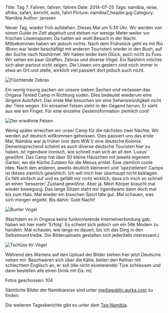 Title: Tag 7: Fahren, fahren, fahren
Date: 2014-07-25
Tags: namibia, reise, afrika, safari, bericht, auto, fahrt
Picture: namibia7_header.jpg
Category: Namibia
Author: janssen

Neuer Tag, wieder früh aufstehen. Dieses Mal um 5:30 Uhr. Wir werden von einem Guide im Zelt abgeholt und stehen nur wenige Meter weiter vor frischen Löwenspuren. Da hatten wir wohl Besuch in der Nacht. Mitbekommen haben wir jedoch nichts. Nach dem Frühstück geht es mit Rio (Bono war leider beschäftigt mit anderen Touristen) wieder in den Bush, auf der Suche nach Nashörner. Wir haben leider kein Glück; auch nicht zu Fuss. Wir sehen ein paar Giraffen, Zebras und diverse Vögel. Ein Nashörn möchte sich aber partout nicht zeigen. Die Löwen von gestern sind noch immer in etwa an Ort und stelle, wirklich viel passiert dort jedoch auch nicht.

![Flüchtende Zebras](http://mediagoblin.aurka.com/mgoblin_media/media_entries/295/ABC2995.medium.jpg)

Ein wenig traurig packen wir unsere sieben Sachen und verlassen das Ongava Tented Camp in Richtung süden. Dies bedeutet wiederum eine längere Autofahrt. Das erste Mal besuchen wir eine Sehenswürdigkeit nicht der Tiere wegen. Ein einsamer Felsen steht in der Gegend herum. Er sieht aus wie ein Finger. Für eine einzelne Gesteinsformation ziemlich cool!

![Der erwähnte Felsen](http://mediagoblin.aurka.com/mgoblin_media/media_entries/300/ABC3035.medium.jpg)

Wenig später erreichen wir unser Camp für die nächsten zwei Nächte. Wir werden auf deutsch willkommen geheissen. Dies passiert uns das erste Mal; Namibia war ja früher (vor dem WW I) eine deutsche Kolonie. Dementsprechend scheint es auch diverse deutsche Touristen hier zu haben. Ist irgendwie ironisch, wie schnell man sich an all den 'Luxus' gewöhnt. Das Camp hat über 50 kleine Häuschen mit jeweils eigenem Garten, wo die Küche Zutaten für die Menus erntet. Eine ziemlich coole Idee. Nach den anderen, jeweils deutlich kleineren und 'spezielleren' Camps ist dieses ziemlich gewöhlich. Ich will mich hier überhaupt nicht beklagen. Es fällt einfach auf und es gefällt mir nicht wirklich, dass ich mich so schnell an einen 'besseren' Zustand gewöhne. Aber ja. Mein Körper braucht mal wieder bewegung. Das lange Sitzen steht mir irgendwann dann doch mal bis zum Hals. Mal wieder ein bisschen Sport täte gut. Mal schauen, was sich morgen ergiebt. Bis dahin: Gute Nacht!

![Bunter Vogel](http://mediagoblin.aurka.com/mgoblin_media/media_entries/299/ABC3016.medium.jpg)

(Nachdem es in Ongava keine funkionierende Internetverbindung gab, haben wir hier mehr 'Erfolg'. Es scheint sich jedoch um ein 56k Modem zu handeln. Mal schauen, wie lange es dauert, bis ich das Ding in den Selbstmord treibe. Die Bilderuploads gestalten sich jedenfalls interessant.)

![Tschüss ihr Vögel](http://mediagoblin.aurka.com/mgoblin_media/media_entries/298/ABC3010.medium.jpg)

Während des Wartens auf den Upload der Bilder stehen hier jetzt Deutsche neben mir. Beschweren sich über die Kälte, bellen den Kellner mit schlechtem Englisch an, er soll (die nicht existierende) Türe schliessen und dann bestellen alle einen Drink mit Eis. m( 

Fotos geschossen: 104

Sämtliche Bilder der Namibiareise sind unter [mediagoblin.aurka.com](http://mediagoblin.aurka.com/mediagoblin/mg.fcgi/u/janssen/collection/namibia-2014/) zu finden.

Die weiteren Tagesberichte gibt es unter dem [Tag Namibia](http://blog.aurka.com/tag/namibia.html).
